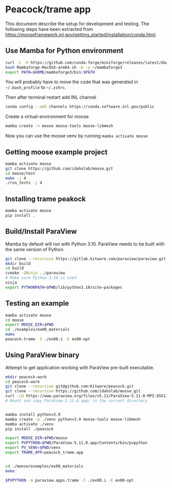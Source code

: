 # Peacock/trame app

This document describe the setup for development and testing.
The following steps have been extracted from https://mooseframework.inl.gov/getting_started/installation/conda.html.

## Use Mamba for Python environment

```bash
curl -L -O https://github.com/conda-forge/miniforge/releases/latest/download/Mambaforge-MacOSX-arm64.sh
bash Mambaforge-MacOSX-arm64.sh -b -p ~/mambaforge3
export PATH=$HOME/mambaforge3/bin:$PATH
```

You will probably have to move the code that was generated in `~/.bash_profile` to `~/.zshrc`.

Then after terminal restart add INL channel

```bash
conda config --add channels https://conda.software.inl.gov/public
```

Create a virtual-environment for moose

```bash
mamba create -n moose moose-tools moose-libmesh
```

Now you can use the moose venv by running `mamba activate moose`

## Getting moose example project

```bash
mamba activate moose
git clone https://github.com/idaholab/moose.git
cd moose/test
make -j 4
./run_tests -j 4
```

## Installing trame peakock

```bash
mamba activate moose
pip install .
```

## Build/Install ParaView

Mamba by default will run with Python 3.10. ParaView needs to be built with the same version of Python.

```bash
git clone --recursive https://gitlab.kitware.com/paraview/paraview.git
mkdir build
cd build
ccmake -GNinja ../paraview
# Make sure Python 3.10 is used
ninja
export PYTHONPATH=$PWD/lib/python3.10/site-packages
```

## Testing an example

```bash
mamba activate moose
cd moose
export MOOSE_DIR=$PWD
cd ./examples/ex08_materials
make
peacock-trame -I ./ex08.i -E ex08-opt
```


## Using ParaView binary

Attempt to get application working with ParaView pre-built executable.

```bash
mkdir peacock-work
cd peacock-work
git clone --recursive git@github.com:Kitware/peacock.git
git clone --recursive https://github.com/idaholab/moose.git
curl -LO https://www.paraview.org/files/v5.11/ParaView-5.11.0-MPI-OSX11.0-Python3.9-arm64.dmg
# Mount and copy ParaView-5.11.0.app/ in the current directory


mamba install python=3.9
mamba create -p ./venv python=3.9 moose-tools moose-libmesh
mamba activate ./venv
pip install ./peacock

export MOOSE_DIR=$PWD/moose
export PVPYTHON=$PWD/ParaView-5.11.0.app/Contents/bin/pvpython
export PV_VENV=$PWD/venv
export TRAME_APP=peacock_trame.app


cd ./moose/examples/ex08_materials
make

$PVPYTHON -m paraview.apps.trame -I ./ex08.i -E ex08-opt
```
